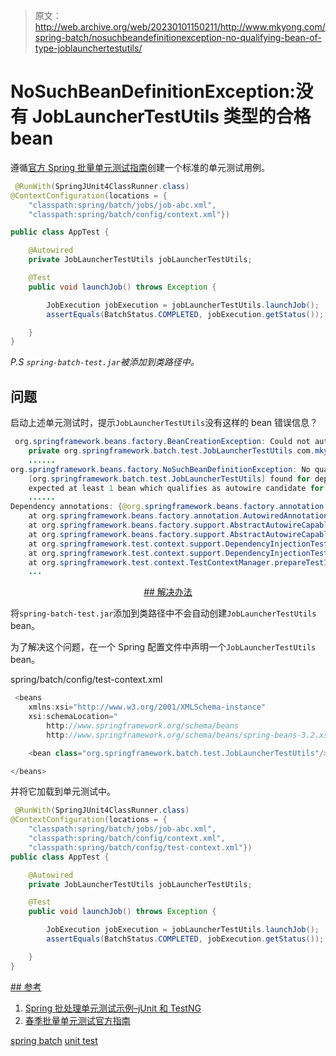 > 原文：<http://web.archive.org/web/20230101150211/http://www.mkyong.com/spring-batch/nosuchbeandefinitionexception-no-qualifying-bean-of-type-joblaunchertestutils/>

# NoSuchBeanDefinitionException:没有 JobLauncherTestUtils 类型的合格 bean

遵循[官方 Spring 批量单元测试指南](http://web.archive.org/web/20190223065023/http://static.springsource.org/spring-batch/reference/html/testing.html)创建一个标准的单元测试用例。

```java
 @RunWith(SpringJUnit4ClassRunner.class)
@ContextConfiguration(locations = {
    "classpath:spring/batch/jobs/job-abc.xml",
    "classpath:spring/batch/config/context.xml"})

public class AppTest {

    @Autowired
    private JobLauncherTestUtils jobLauncherTestUtils;

    @Test
    public void launchJob() throws Exception {

        JobExecution jobExecution = jobLauncherTestUtils.launchJob();
        assertEquals(BatchStatus.COMPLETED, jobExecution.getStatus());

    }
} 
```

*P.S `spring-batch-test.jar`被添加到类路径中。*

## 问题

启动上述单元测试时，提示`JobLauncherTestUtils`没有这样的 bean 错误信息？

```java
 org.springframework.beans.factory.BeanCreationException: Could not autowire field: 
	private org.springframework.batch.test.JobLauncherTestUtils com.mkyong.AppTest.jobLauncherTestUtils; 
	......
org.springframework.beans.factory.NoSuchBeanDefinitionException: No qualifying bean of type 
	[org.springframework.batch.test.JobLauncherTestUtils] found for dependency: 
	expected at least 1 bean which qualifies as autowire candidate for this dependency. 
	......
Dependency annotations: {@org.springframework.beans.factory.annotation.Autowired(required=true)}
	at org.springframework.beans.factory.annotation.AutowiredAnnotationBeanPostProcessor.postProcessPropertyValues(AutowiredAnnotationBeanPostProcessor.java:288)
	at org.springframework.beans.factory.support.AbstractAutowireCapableBeanFactory.populateBean(AbstractAutowireCapableBeanFactory.java:1122)
	at org.springframework.beans.factory.support.AbstractAutowireCapableBeanFactory.autowireBeanProperties(AbstractAutowireCapableBeanFactory.java:379)
	at org.springframework.test.context.support.DependencyInjectionTestExecutionListener.injectDependencies(DependencyInjectionTestExecutionListener.java:110)
	at org.springframework.test.context.support.DependencyInjectionTestExecutionListener.prepareTestInstance(DependencyInjectionTestExecutionListener.java:75)
	at org.springframework.test.context.TestContextManager.prepareTestInstance(TestContextManager.java:313)
	... 
```

 <ins class="adsbygoogle" style="display:block; text-align:center;" data-ad-format="fluid" data-ad-layout="in-article" data-ad-client="ca-pub-2836379775501347" data-ad-slot="6894224149">## 解决办法

将`spring-batch-test.jar`添加到类路径中不会自动创建`JobLauncherTestUtils` bean。

为了解决这个问题，在一个 Spring 配置文件中声明一个`JobLauncherTestUtils` bean。

spring/batch/config/test-context.xml

```java
 <beans 
	xmlns:xsi="http://www.w3.org/2001/XMLSchema-instance"
	xsi:schemaLocation="
		http://www.springframework.org/schema/beans 
		http://www.springframework.org/schema/beans/spring-beans-3.2.xsd">

    <bean class="org.springframework.batch.test.JobLauncherTestUtils"/>

</beans> 
```

并将它加载到单元测试中。

```java
 @RunWith(SpringJUnit4ClassRunner.class)
@ContextConfiguration(locations = {
    "classpath:spring/batch/jobs/job-abc.xml",
    "classpath:spring/batch/config/context.xml",
    "classpath:spring/batch/config/test-context.xml"})
public class AppTest {

    @Autowired
    private JobLauncherTestUtils jobLauncherTestUtils;

    @Test
    public void launchJob() throws Exception {

        JobExecution jobExecution = jobLauncherTestUtils.launchJob();
        assertEquals(BatchStatus.COMPLETED, jobExecution.getStatus());

    }
} 
```

 <ins class="adsbygoogle" style="display:block" data-ad-client="ca-pub-2836379775501347" data-ad-slot="8821506761" data-ad-format="auto" data-ad-region="mkyongregion">## 参考

1.  [Spring 批处理单元测试示例–jUnit 和 TestNG](http://web.archive.org/web/20190223065023/http://www.mkyong.com/spring-batch/spring-batch-unit-test-example/)
2.  [春季批量单元测试官方指南](http://web.archive.org/web/20190223065023/http://static.springsource.org/spring-batch/reference/html/testing.html)

[spring batch](http://web.archive.org/web/20190223065023/http://www.mkyong.com/tag/spring-batch/) [unit test](http://web.archive.org/web/20190223065023/http://www.mkyong.com/tag/unit-test/)







